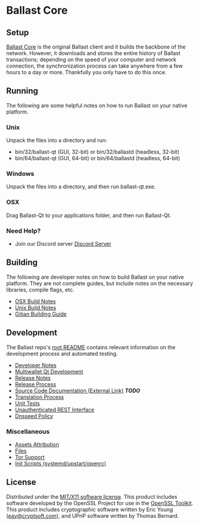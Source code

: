 Ballast Core
=====================

Setup
---------------------
[Ballast Core](http://ballastcoin.io) is the original Ballast client and it builds the backbone of the network. However, it downloads and stores the entire history of Ballast transactions; depending on the speed of your computer and network connection, the synchronization process can take anywhere from a few hours to a day or more. Thankfully you only have to do this once.

Running
---------------------
The following are some helpful notes on how to run Ballast on your native platform.

### Unix

Unpack the files into a directory and run:

- bin/32/ballast-qt (GUI, 32-bit) or bin/32/ballastd (headless, 32-bit)
- bin/64/ballast-qt (GUI, 64-bit) or bin/64/ballastd (headless, 64-bit)

### Windows

Unpack the files into a directory, and then run ballast-qt.exe.

### OSX

Drag Ballast-Qt to your applications folder, and then run Ballast-Qt.

### Need Help?

* Join our Discord server [Discord Server](https://discord.ballastcoin.io)

Building
---------------------
The following are developer notes on how to build Ballast on your native platform. They are not complete guides, but include notes on the necessary libraries, compile flags, etc.

- [OSX Build Notes](build-osx.md)
- [Unix Build Notes](build-unix.md)
- [Gitian Building Guide](gitian-building.md)

Development
---------------------
The Ballast repo's [root README](https://github.com/ballast/ballast/blob/master/README.md) contains relevant information on the development process and automated testing.

- [Developer Notes](developer-notes.md)
- [Multiwallet Qt Development](multiwallet-qt.md)
- [Release Notes](release-notes.md)
- [Release Process](release-process.md)
- [Source Code Documentation (External Link)](https://dev.visucore.com/bitcoin/doxygen/) ***TODO***
- [Translation Process](translation_process.md)
- [Unit Tests](unit-tests.md)
- [Unauthenticated REST Interface](REST-interface.md)
- [Dnsseed Policy](dnsseed-policy.md)

### Miscellaneous
- [Assets Attribution](assets-attribution.md)
- [Files](files.md)
- [Tor Support](tor.md)
- [Init Scripts (systemd/upstart/openrc)](init.md)

License
---------------------
Distributed under the [MIT/X11 software license](http://www.opensource.org/licenses/mit-license.php).
This product includes software developed by the OpenSSL Project for use in the [OpenSSL Toolkit](https://www.openssl.org/). This product includes
cryptographic software written by Eric Young ([eay@cryptsoft.com](mailto:eay@cryptsoft.com)), and UPnP software written by Thomas Bernard.
